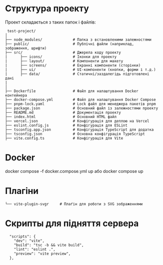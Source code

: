 # Структура проекту

Проект складається з таких папок і файлів:

```
 test-project/
│
├── node_modules/              # Папка з встановленими залежностями
├── public/                    # Публічні файли (наприклад, зображення, шрифти)
├── src/                       # Джерела коду проекту
|      ├── icons/              # Іконки для проекту
|      ├── layout/             # Компоненти для макету 
|      ├── screens/            # Екранні компоненти (сторінки)
|      ├── ui/                 # UI-компоненти (кнопки, форми і т.д.)
|      ├── data/               # Статичні/заздалегідь підготовлені дані
| 
│
├── Dockerfile                 # Файл для налаштування Docker контейнера
├── docker-compose.yml         # Файл для налаштування Docker Compose
├── pnpm-lock.yaml             # Lock файл для менеджера пакетів pnpm
├── package.json               # Основний файл із залежностями проекту
├── README.md                  # Документація проекту
├── index.html                 # Основний HTML файл
├── vercel.json                # Конфігурація для деплою на Vercel
├── eslint.config.js           # Конфігурація для ESLint
├── tsconfig.app.json          # Конфігурація TypeScript для додатка
├── tsconfig.json              # Основна конфігурація TypeScript
├── vite.config.ts             # Конфігурація для Vite
```
# Docker 
docker compose -f docker.compose.yml up або docker compose up

# Плагіни

    └── vite-plugin-svgr     # Плаґін для роботи з SVG зображеннями

# Скрипты для підняття сервера 
```
  "scripts": {
    "dev": "vite",
    "build": "tsc -b && vite build",
    "lint": "eslint .",
    "preview": "vite preview",
  },
```